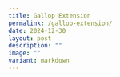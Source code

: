 ```yaml
---
title: Gallop Extension
permalink: /gallop-extension/
date: 2024-12-30
layout: post
description: ""
image: ""
variant: markdown
---
```


